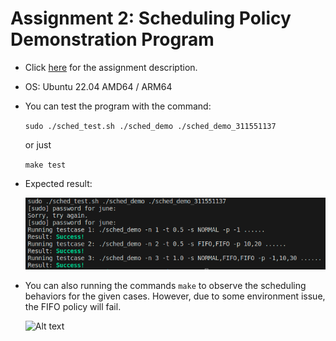 # Assignment 2: Scheduling Policy Demonstration Program

- Click [here](https://hackmd.io/@Bmch4MS0Rz-VZWB74huCvw/rJ8OLx6fp) for the assignment description.

- OS: Ubuntu 22.04 AMD64 / ARM64

- You can test the program with the command:

    `sudo ./sched_test.sh ./sched_demo ./sched_demo_311551137`

    or just

    `make test`

- Expected result:

    ![Alt text](expected_result.png)

- You can also running the commands `make` to observe the scheduling behaviors for the given cases. However, due to some environment issue, the FIFO policy will fail.

    ![Alt text](image.png)